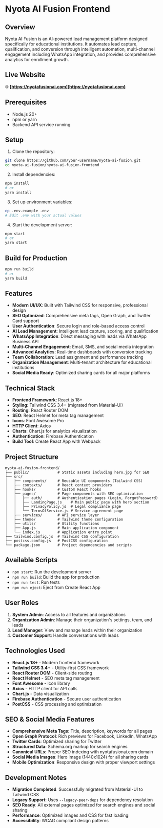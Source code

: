 # Nyota AI Fusion Frontend

## Overview

Nyota AI Fusion is an AI-powered lead management platform designed specifically for educational institutions. It automates lead capture, qualification, and conversion through intelligent automation, multi-channel engagement including WhatsApp integration, and provides comprehensive analytics for enrollment growth.

## Live Website

🌐 **[https://nyotafusionai.com](https://nyotafusionai.com)**

## Prerequisites

- Node.js 20+
- npm or yarn
- Backend API service running

## Setup

1. Clone the repository:

```bash
git clone https://github.com/your-username/nyota-ai-fusion.git
cd nyota-ai-fusion/nyota-ai-fusion-frontend
```

2. Install dependencies:

```bash
npm install
# or
yarn install
```

3. Set up environment variables:

```bash
cp .env.example .env
# Edit .env with your actual values
```

4. Start the development server:

```bash
npm start
# or
yarn start
```

## Build for Production

```bash
npm run build
# or
yarn build
```

## Features

- **Modern UI/UX**: Built with Tailwind CSS for responsive, professional design
- **SEO Optimized**: Comprehensive meta tags, Open Graph, and Twitter Card support
- **User Authentication**: Secure login and role-based access control
- **AI Lead Management**: Intelligent lead capture, scoring, and qualification
- **WhatsApp Integration**: Direct messaging with leads via WhatsApp Business API
- **Multi-Channel Engagement**: Email, SMS, and social media integration
- **Advanced Analytics**: Real-time dashboards with conversion tracking
- **Team Collaboration**: Lead assignment and performance tracking
- **Organization Management**: Multi-tenant architecture for educational institutions
- **Social Media Ready**: Optimized sharing cards for all major platforms

## Technical Stack

- **Frontend Framework**: React.js 18+
- **Styling**: Tailwind CSS 3.4+ (migrated from Material-UI)
- **Routing**: React Router DOM
- **SEO**: React Helmet for meta tag management
- **Icons**: Font Awesome Pro
- **HTTP Client**: Axios
- **Charts**: Chart.js for analytics visualization
- **Authentication**: Firebase Authentication
- **Build Tool**: Create React App with Webpack

## Project Structure

```text
nyota-ai-fusion-frontend/
├── public/             # Static assets including hero.jpg for SEO
├── src/
│   ├── components/     # Reusable UI components (Tailwind CSS)
│   ├── contexts/       # React context providers
│   ├── hooks/          # Custom React hooks
│   ├── pages/          # Page components with SEO optimization
│   │   ├── auth/       # Authentication pages (Login, ForgotPassword)
│   │   ├── LandingPage.js    # Main public page with hero section
│   │   ├── PrivacyPolicy.js  # Legal compliance page
│   │   └── TermsOfService.js # Service agreement page
│   ├── services/       # API service layer
│   ├── theme/          # Tailwind theme configuration
│   ├── utils/          # Utility functions
│   ├── App.js          # Main application component
│   └── index.js        # Application entry point
├── tailwind.config.js  # Tailwind CSS configuration
├── postcss.config.js   # PostCSS configuration
└── package.json        # Project dependencies and scripts
```

## Available Scripts

- `npm start`: Run the development server
- `npm run build`: Build the app for production
- `npm run test`: Run tests
- `npm run eject`: Eject from Create React App

## User Roles

1. **System Admin**: Access to all features and organizations
2. **Organization Admin**: Manage their organization's settings, team, and leads
3. **Lead Manager**: View and manage leads within their organization
4. **Customer Support**: Handle conversations with leads

## Technologies Used

- **React.js 18+** - Modern frontend framework
- **Tailwind CSS 3.4+** - Utility-first CSS framework
- **React Router DOM** - Client-side routing
- **React Helmet** - SEO meta tag management
- **Font Awesome** - Icon library
- **Axios** - HTTP client for API calls
- **Chart.js** - Data visualization
- **Firebase Authentication** - Secure user authentication
- **PostCSS** - CSS processing and optimization

## SEO & Social Media Features

- **Comprehensive Meta Tags**: Title, description, keywords for all pages
- **Open Graph Protocol**: Rich previews for Facebook, LinkedIn, WhatsApp
- **Twitter Cards**: Optimized sharing for Twitter
- **Structured Data**: Schema.org markup for search engines
- **Canonical URLs**: Proper SEO indexing with nyotafusionai.com domain
- **Social Media Images**: Hero image (1440x1024) for all sharing cards
- **Mobile Optimization**: Responsive design with proper viewport settings

## Development Notes

- **Migration Completed**: Successfully migrated from Material-UI to Tailwind CSS
- **Legacy Support**: Uses `--legacy-peer-deps` for dependency resolution
- **SEO Ready**: All external pages optimized for search engines and social sharing
- **Performance**: Optimized images and CSS for fast loading
- **Accessibility**: WCAG compliant design patterns
